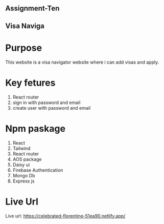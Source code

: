 ## Assignment-Ten
## Visa Naviga

# Purpose
This website is a visa navigator website where i can add visas and apply.

# Key fetures
1. React router
2. sign in with password and email
3. create user with password and email

# Npm paskage
1. React
2. Tailwind
3. React router
4. AOS package
5. Daisy ui
6. Firebase Authentication
7. Mongo Db
7. Express js

# Live Url
Live url: https://celebrated-florentine-51ea90.netlify.app/
